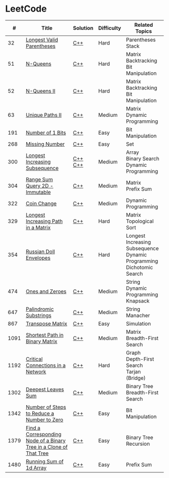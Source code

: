 # LeetCode
| # | Title | Solution | Difficulty | Related Topics |
|---| ----- | -------- | ---------- | -------------- |
| 32 | [Longest Valid Parentheses](https://leetcode.com/problems/longest-valid-parentheses/) | [C++](https://github.com/GameShiba/LeetCode/blob/cb0c40f80e5576938f6d1bdb07512561f800df99/32.%20Longest%20Valid%20Parentheses/32.%20Longest%20Valid%20Parentheses%20(Stack).cpp) | Hard | Parentheses<br>Stack |
| 51 | [N-Queens](https://leetcode.com/problems/n-queens/) | [C++](https://github.com/GameShiba/LeetCode/blob/f7b0f9a3b9621260ab66220ef9f1ea721d6610ec/51.%20N-Queens/51.%20N-Queens%20(Backtracking).cpp) | Hard | Matrix<br>Backtracking<br>Bit Manipulation |
| 52 | [N-Queens II](https://leetcode.com/problems/n-queens-ii/) | [C++](https://github.com/GameShiba/LeetCode/blob/3c442fb08d2ac77f1cbbcbe72c2991f68735dddc/52.%20N-Queens%20II/52.%20N-Queens%20II%20(Backtracking).cpp) | Hard | Matrix<br>Backtracking<br>Bit Manipulation |
| 63 | [Unique Paths II](https://leetcode.com/problems/unique-paths-ii/) | [C++](https://github.com/GameShiba/LeetCode/blob/9eb4594ba53fcea8f0333e9cba0cd47c252b83a5/63.%20Unique%20Paths%20II/63.%20Unique%20Paths%20II%20(DP).cpp) | Medium | Matrix<br>Dynamic Programming |
| 191 | [Number of 1 Bits](https://leetcode.com/problems/number-of-1-bits/) | [C++](https://github.com/GameShiba/LeetCode/blob/0e6a627789d12ce8ea6f8f378894ac1643ba0db2/191.%20Number%20of%201%20Bits/191.%20Number%20of%201%20Bits%20(Bit%20Manipulation).cpp) | Easy | Bit Manipulation |
| 268 | [Missing Number](https://leetcode.com/problems/missing-number/) | [C++](https://github.com/GameShiba/LeetCode/blob/92a46d63dad6b8b28ecae7815e3d7e2f2f71fa7e/268.%20Missing%20Number/268.%20Missing%20Number%20(Set).cpp) | Easy | Set |
| 300 | [Longest Increasing Subsequence](https://leetcode.com/problems/longest-increasing-subsequence/) | [C++](https://github.com/GameShiba/LeetCode/blob/46cec26fae43a2efd8e1241df171667e91e97fb7/300.%20Longest%20Increasing%20Subsequence/300.%20Longest%20Increasing%20Subsequence%20(DP).cpp)<br>[C++](https://github.com/GameShiba/LeetCode/blob/46cec26fae43a2efd8e1241df171667e91e97fb7/300.%20Longest%20Increasing%20Subsequence/300.%20Longest%20Increasing%20Subsequence%20(Binary%20Search).cpp) | Medium | Array<br>Binary Search<br>Dynamic Programming |
| 304 | [Range Sum Query 2D - Immutable](https://leetcode.com/problems/range-sum-query-2d-immutable/) | [C++](https://github.com/GameShiba/LeetCode/blob/8662c30d447525cb36f05b76cf73ad4c4d82a75a/304.%20Range%20Sum%20Query%202D%20-%20Immutable/304.%20Range%20Sum%20Query%202D%20-%20Immutable%20(Prefix%20Sum).cpp) | Medium | Matrix<br>Prefix Sum |
| 322 | [Coin Change](https://leetcode.com/problems/coin-change/) | [C++](https://github.com/GameShiba/LeetCode/blob/a111612e074dc4934205810068b18ec2d0b6f09c/322.%20Coin%20Change/322.%20Coin%20Change%20(DP).cpp) | Medium | Dynamic Programming |
| 329 | [Longest Increasing Path in a Matrix](https://leetcode.com/problems/longest-increasing-path-in-a-matrix/) | [C++](https://github.com/GameShiba/LeetCode/blob/c944fe54f9e3574712a77a20991cdfb1357b5889/329.%20Longest%20Increasing%20Path%20in%20a%20Matrix/329.%20Longest%20Increasing%20Path%20in%20a%20Matrix%20(Topological%20Sort).cpp) | Hard | Matrix<br>Topological Sort |
| 354 | [Russian Doll Envelopes](https://leetcode.com/problems/russian-doll-envelopes/) | [C++](https://github.com/GameShiba/LeetCode/blob/168f6607618589b2bfcf179a3066f56f489ae01e/354.%20Russian%20Doll%20Envelopes/354.%20Russian%20Doll%20Envelopes%20(Dichotomic%20Search).cpp) | Hard | Longest Increasing Subsequence<br>Dynamic Programming<br>Dichotomic Search |
| 474 | [Ones and Zeroes](https://leetcode.com/problems/ones-and-zeroes/) | [C++](https://github.com/GameShiba/LeetCode/blob/0faccfeb9ecfc50a1628a1bd7035b56d4cf268a8/474.%20Ones%20and%20Zeroes/474.%20Ones%20and%20Zeroes%20(Knapsack).cpp) | Medium | String<br>Dynamic Programming<br>Knapsack |
| 647 | [Palindromic Substrings](https://leetcode.com/problems/transpose-matrix/) | [C++](https://github.com/GameShiba/LeetCode/blob/0faccfeb9ecfc50a1628a1bd7035b56d4cf268a8/647.%20Palindromic%20Substrings/647.%20Palindromic%20Substrings%20(Manacher).cpp) | Medium | String<br>Manacher |
| 867 | [Transpose Matrix](https://leetcode.com/problems/palindromic-substrings/) | [C++](https://github.com/GameShiba/LeetCode/blob/9f938e926119b355e991c01e9da1795ce852af51/867.%20Transpose%20Matrix/867.%20Transpose%20Matrix%20(Simulation).cpp) | Easy | Simulation |
| 1091 | [Shortest Path in Binary Matrix](https://leetcode.com/problems/shortest-path-in-binary-matrix/) | [C++](https://github.com/GameShiba/LeetCode/blob/ac5f3d9f0b4a998b5d868981ba24d011f2bf8ad1/1091.%20Shortest%20Path%20in%20Binary%20Matrix/1091.%20Shortest%20Path%20in%20Binary%20Matrix%20(BFS).cpp) | Medium | Matrix<br>Breadth-First Search |
| 1192 | [Critical Connections in a Network](https://leetcode.com/problems/critical-connections-in-a-network/) | [C++](https://github.com/GameShiba/LeetCode/blob/11e9aaae1746e1a217527aa1fc75b104828251bb/1192.%20Critical%20Connections%20in%20a%20Network/1192.%20Critical%20Connections%20in%20a%20Network%20(Tarjan).cpp) | Hard | Graph<br>Depth-First Search<br>Tarjan (Bridge) |
| 1302 | [Deepest Leaves Sum](https://leetcode.com/problems/deepest-leaves-sum/) | [C++](https://github.com/GameShiba/LeetCode/blob/a16ebd3ac8722f7b41eaea75bd370d2c0bc649c8/1302.%20Deepest%20Leaves%20Sum/1302.%20Deepest%20Leaves%20Sum%20(BFS).cpp) | Medium | Binary Tree<br>Breadth-First Search |
| 1342 | [Number of Steps to Reduce a Number to Zero](https://leetcode.com/problems/number-of-steps-to-reduce-a-number-to-zero/) | [C++](https://github.com/GameShiba/LeetCode/blob/2ec630b55f4c09105d851081eed2fc8334a5b320/1342.%20Number%20of%20Steps%20to%20Reduce%20a%20Number%20to%20Zero/1342.%20Number%20of%20Steps%20to%20Reduce%20a%20Number%20to%20Zero%20(Bit%20Manipulation).cpp) | Easy | Bit Manipulation |
| 1379 | [Find a Corresponding Node of a Binary Tree in a Clone of That Tree](https://leetcode.com/problems/find-a-corresponding-node-of-a-binary-tree-in-a-clone-of-that-tree/) | [C++](https://github.com/GameShiba/LeetCode/blob/25b4797629b7094336ffcff9fae1a4d6ba40c52e/1379.%20Find%20a%20Corresponding%20Node%20of%20a%20Binary%20Tree%20in%20a%20Clone%20of%20That%20Tree/1379.%20Find%20a%20Corresponding%20Node%20of%20a%20Binary%20Tree%20in%20a%20Clone%20of%20That%20Tree%20(Recursion).cpp) | Easy | Binary Tree<br>Recursion |
| 1480 | [Running Sum of 1d Array](https://leetcode.com/problems/running-sum-of-1d-array/) | [C++](https://github.com/GameShiba/LeetCode/blob/b93a15528b2c71d75792fdb9ef47b48ddfc176de/1480.%20Running%20Sum%20of%201d%20Array/1480.%20Running%20Sum%20of%201d%20Array%20(Prefix%20Sum).cpp) | Easy | Prefix Sum |
